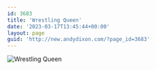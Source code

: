 ```yaml
---
id: 3683
title: 'Wrestling Queen'
date: '2023-03-17T13:45:44+00:00'
layout: page
guid: 'http://new.andydixon.com/?page_id=3683'
---
```


![Wrestling Queen](https://i0.wp.com/assets.g8x2.ldn.idrivee2-23.com/posters/Wrestling%20Queen%2001.jpg?w=1200&ssl=1 "Wrestling Queen")